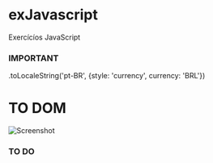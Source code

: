 # exJavascript

Exercícíos JavaScript

### IMPORTANT

.toLocaleString('pt-BR', {style: 'currency', currency: 'BRL'})

# TO DOM

![Screenshot](getSelector.png)

### TO DO
